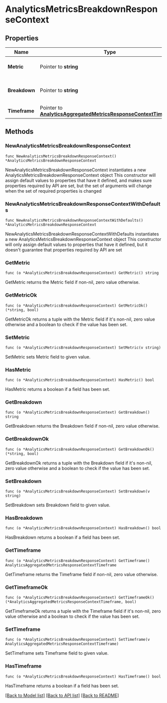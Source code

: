 # AnalyticsMetricsBreakdownResponseContext

## Properties

Name | Type | Description | Notes
------------ | ------------- | ------------- | -------------
**Metric** | Pointer to **string** | Returns the metric you selected. | [optional] 
**Breakdown** | Pointer to **string** | Returns the dimension you selected. | [optional] 
**Timeframe** | Pointer to [**AnalyticsAggregatedMetricsResponseContextTimeframe**](AnalyticsAggregatedMetricsResponseContextTimeframe.md) |  | [optional] 

## Methods

### NewAnalyticsMetricsBreakdownResponseContext

`func NewAnalyticsMetricsBreakdownResponseContext() *AnalyticsMetricsBreakdownResponseContext`

NewAnalyticsMetricsBreakdownResponseContext instantiates a new AnalyticsMetricsBreakdownResponseContext object
This constructor will assign default values to properties that have it defined,
and makes sure properties required by API are set, but the set of arguments
will change when the set of required properties is changed

### NewAnalyticsMetricsBreakdownResponseContextWithDefaults

`func NewAnalyticsMetricsBreakdownResponseContextWithDefaults() *AnalyticsMetricsBreakdownResponseContext`

NewAnalyticsMetricsBreakdownResponseContextWithDefaults instantiates a new AnalyticsMetricsBreakdownResponseContext object
This constructor will only assign default values to properties that have it defined,
but it doesn't guarantee that properties required by API are set

### GetMetric

`func (o *AnalyticsMetricsBreakdownResponseContext) GetMetric() string`

GetMetric returns the Metric field if non-nil, zero value otherwise.

### GetMetricOk

`func (o *AnalyticsMetricsBreakdownResponseContext) GetMetricOk() (*string, bool)`

GetMetricOk returns a tuple with the Metric field if it's non-nil, zero value otherwise
and a boolean to check if the value has been set.

### SetMetric

`func (o *AnalyticsMetricsBreakdownResponseContext) SetMetric(v string)`

SetMetric sets Metric field to given value.

### HasMetric

`func (o *AnalyticsMetricsBreakdownResponseContext) HasMetric() bool`

HasMetric returns a boolean if a field has been set.

### GetBreakdown

`func (o *AnalyticsMetricsBreakdownResponseContext) GetBreakdown() string`

GetBreakdown returns the Breakdown field if non-nil, zero value otherwise.

### GetBreakdownOk

`func (o *AnalyticsMetricsBreakdownResponseContext) GetBreakdownOk() (*string, bool)`

GetBreakdownOk returns a tuple with the Breakdown field if it's non-nil, zero value otherwise
and a boolean to check if the value has been set.

### SetBreakdown

`func (o *AnalyticsMetricsBreakdownResponseContext) SetBreakdown(v string)`

SetBreakdown sets Breakdown field to given value.

### HasBreakdown

`func (o *AnalyticsMetricsBreakdownResponseContext) HasBreakdown() bool`

HasBreakdown returns a boolean if a field has been set.

### GetTimeframe

`func (o *AnalyticsMetricsBreakdownResponseContext) GetTimeframe() AnalyticsAggregatedMetricsResponseContextTimeframe`

GetTimeframe returns the Timeframe field if non-nil, zero value otherwise.

### GetTimeframeOk

`func (o *AnalyticsMetricsBreakdownResponseContext) GetTimeframeOk() (*AnalyticsAggregatedMetricsResponseContextTimeframe, bool)`

GetTimeframeOk returns a tuple with the Timeframe field if it's non-nil, zero value otherwise
and a boolean to check if the value has been set.

### SetTimeframe

`func (o *AnalyticsMetricsBreakdownResponseContext) SetTimeframe(v AnalyticsAggregatedMetricsResponseContextTimeframe)`

SetTimeframe sets Timeframe field to given value.

### HasTimeframe

`func (o *AnalyticsMetricsBreakdownResponseContext) HasTimeframe() bool`

HasTimeframe returns a boolean if a field has been set.


[[Back to Model list]](../README.md#documentation-for-models) [[Back to API list]](../README.md#documentation-for-api-endpoints) [[Back to README]](../README.md)


